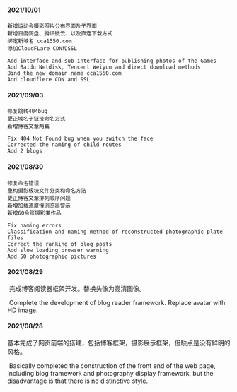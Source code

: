 #### 2021/10/01
	
	新增运动会摄影照片公布界面及子界面
	新增百度网盘、腾讯微云、以及直连下载方式
	绑定新域名 cca1550.com
	添加CloudFLare CDN和SSL
	
	Add interface and sub interface for publishing photos of the Games 
	Add Baidu Netdisk, Tencent Weiyun and direct download methods
	Bind the new domain name cca1550.com
	Add cloudflere CDN and SSL
	
#### 2021/09/03
	
	修复跳转404bug
	更正域名子链接命名方式
	新增博客文章两篇
	
	Fix 404 Not Found bug when you switch the face
	Corrected the naming of child routes
	Add 2 blogs

#### 2021/08/30

	修复命名错误
	重构摄影板块文件分类和命名方法
	更正博客文章排列顺序问题
	新增加载速度慢浏览器警示
	新增60余张摄影类作品
	
	Fix naming errors
	Classification and naming method of reconstructed photographic plate files
	Correct the ranking of blog posts
	Add slow loading browser warning
	Add 50 photographic pictures
	
#### 2021/08/29

​	完成博客阅读器框架开发。替换头像为高清图像。

​	Complete the development of blog reader framework. Replace avatar with HD image.

#### 2021/08/28
 
​	基本完成了网页前端的搭建，包括博客框架，摄影展示框架，但缺点是没有鲜明的风格。

​	Basically completed the construction of the front end of the web page, including blog 
	framework and photography display framework, but the disadvantage is that there is no 
	distinctive style.

